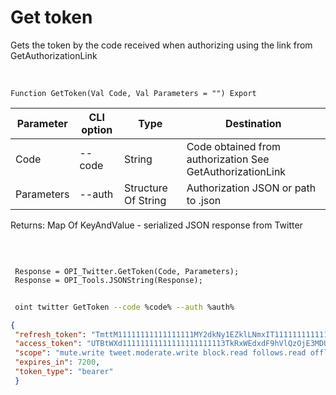 ﻿---
sidebar_position: 2
---

# Get token
 Gets the token by the code received when authorizing using the link from GetAuthorizationLink


<br/>


`Function GetToken(Val Code, Val Parameters = "") Export`

 | Parameter | CLI option | Type | Destination |
 |-|-|-|-|
 | Code | --code | String | Code obtained from authorization See GetAuthorizationLink |
 | Parameters | --auth | Structure Of String | Authorization JSON or path to .json |

 
 Returns: Map Of KeyAndValue - serialized JSON response from Twitter

<br/>




```bsl title="Code example"
 
 Response = OPI_Twitter.GetToken(Code, Parameters);
 Response = OPI_Tools.JSONString(Response);
```
	


```sh title="CLI command example"
 
 oint twitter GetToken --code %code% --auth %auth%

```

```json title="Result"
{
 "refresh_token": "TmttM11111111111111111MY2dkNy1EZklLNmxIT1111111111111111xNTg2ODI6MTowOnJ0OjE",
 "access_token": "UTBtWXd11111111111111111111113TkRxWEdxdF9hVlQzOjE3MDUwNTMxNTg2ODE6MTowOmF0OjE",
 "scope": "mute.write tweet.moderate.write block.read follows.read offline.access list.write bookmark.read list.read tweet.write space.read block.write like.write like.read users.read tweet.read bookmark.write mute.read follows.write",
 "expires_in": 7200,
 "token_type": "bearer"
 }
```
